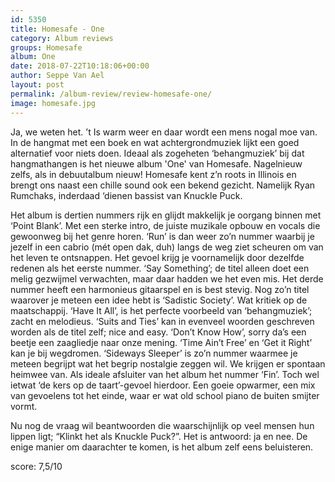 ```yaml
---
id: 5350
title: Homesafe - One
category: Album reviews
groups: Homesafe
album: One
date: 2018-07-22T10:18:06+00:00
author: Seppe Van Ael
layout: post
permalink: /album-review/review-homesafe-one/
image: homesafe.jpg
---
```

Ja, we weten het. ’t Is warm weer en daar wordt een mens nogal moe van. In de hangmat met een boek en wat achtergrondmuziek lijkt een goed alternatief voor niets doen. Ideaal als zogeheten ‘behangmuziek’ bij dat hangmathangen is het nieuwe album 'One' van Homesafe. Nagelnieuw zelfs, als in debuutalbum nieuw! Homesafe kent z’n roots in Illinois en brengt ons naast een chille sound ook een bekend gezicht. Namelijk Ryan Rumchaks, inderdaad ‘dienen bassist van Knuckle Puck.

Het album is dertien nummers rijk en glijdt makkelijk je oorgang binnen met ‘Point Blank’. Met een sterke intro, de juiste muzikale opbouw en vocals die gewoonweg bij het genre horen. ‘Run’ is dan weer zo’n nummer waarbij je jezelf in een cabrio (mét open dak, duh) langs de weg ziet scheuren om van het leven te ontsnappen. Het gevoel krijg je voornamelijk door dezelfde redenen als het eerste nummer. ‘Say Something’; de titel alleen doet een melig gezwijmel verwachten, maar daar hadden we het even mis. Het derde nummer heeft een harmonieus gitaarspel en is best stevig. Nog zo’n titel waarover je meteen een idee hebt is ‘Sadistic Society’. Wat kritiek op de maatschappij. ‘Have It All’, is het perfecte voorbeeld van ‘behangmuziek’; zacht en melodieus. ‘Suits and Ties’ kan in evenveel woorden geschreven worden als de titel zelf; nice and easy. ‘Don’t Know How’, sorry da’s een beetje een zaagliedje naar onze mening. ‘Time Ain’t Free’ en ‘Get it Right’ kan je bij wegdromen. ‘Sideways Sleeper’ is zo’n nummer waarmee je meteen begrijpt wat het begrip nostalgie zeggen wil. We krijgen er spontaan heimwee van. Als ideale afsluiter van het album het nummer ‘Fin’. Toch wel ietwat ‘de kers op de taart’-gevoel hierdoor. Een goeie opwarmer, een mix van gevoelens tot het einde, waar er wat old school piano de buiten smijter vormt.

Nu nog de vraag wil beantwoorden die waarschijnlijk op veel mensen hun lippen ligt; “Klinkt het als Knuckle Puck?”. Het is antwoord: ja en nee. De enige manier om daarachter te komen, is het album zelf eens beluisteren.

score: 7,5/10
